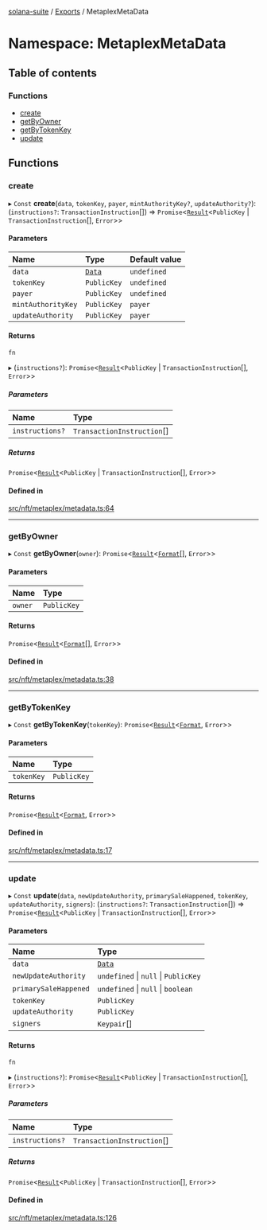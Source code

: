 [solana-suite](../README.md) / [Exports](../modules.md) / MetaplexMetaData

# Namespace: MetaplexMetaData

## Table of contents

### Functions

- [create](MetaplexMetaData.md#create)
- [getByOwner](MetaplexMetaData.md#getbyowner)
- [getByTokenKey](MetaplexMetaData.md#getbytokenkey)
- [update](MetaplexMetaData.md#update)

## Functions

### create

▸ `Const` **create**(`data`, `tokenKey`, `payer`, `mintAuthorityKey?`, `updateAuthority?`): (`instructions?`: `TransactionInstruction`[]) => `Promise`<[`Result`](../modules.md#result)<`PublicKey` \| `TransactionInstruction`[], `Error`\>\>

#### Parameters

| Name | Type | Default value |
| :------ | :------ | :------ |
| `data` | [`Data`](../classes/MetaplexInstructure.Data.md) | `undefined` |
| `tokenKey` | `PublicKey` | `undefined` |
| `payer` | `PublicKey` | `undefined` |
| `mintAuthorityKey` | `PublicKey` | `payer` |
| `updateAuthority` | `PublicKey` | `payer` |

#### Returns

`fn`

▸ (`instructions?`): `Promise`<[`Result`](../modules.md#result)<`PublicKey` \| `TransactionInstruction`[], `Error`\>\>

##### Parameters

| Name | Type |
| :------ | :------ |
| `instructions?` | `TransactionInstruction`[] |

##### Returns

`Promise`<[`Result`](../modules.md#result)<`PublicKey` \| `TransactionInstruction`[], `Error`\>\>

#### Defined in

[src/nft/metaplex/metadata.ts:64](https://github.com/fukaoi/solana-suite/blob/ae9dd8e/src/nft/metaplex/metadata.ts#L64)

___

### getByOwner

▸ `Const` **getByOwner**(`owner`): `Promise`<[`Result`](../modules.md#result)<[`Format`](../interfaces/Metaplex.Format.md)[], `Error`\>\>

#### Parameters

| Name | Type |
| :------ | :------ |
| `owner` | `PublicKey` |

#### Returns

`Promise`<[`Result`](../modules.md#result)<[`Format`](../interfaces/Metaplex.Format.md)[], `Error`\>\>

#### Defined in

[src/nft/metaplex/metadata.ts:38](https://github.com/fukaoi/solana-suite/blob/ae9dd8e/src/nft/metaplex/metadata.ts#L38)

___

### getByTokenKey

▸ `Const` **getByTokenKey**(`tokenKey`): `Promise`<[`Result`](../modules.md#result)<[`Format`](../interfaces/Metaplex.Format.md), `Error`\>\>

#### Parameters

| Name | Type |
| :------ | :------ |
| `tokenKey` | `PublicKey` |

#### Returns

`Promise`<[`Result`](../modules.md#result)<[`Format`](../interfaces/Metaplex.Format.md), `Error`\>\>

#### Defined in

[src/nft/metaplex/metadata.ts:17](https://github.com/fukaoi/solana-suite/blob/ae9dd8e/src/nft/metaplex/metadata.ts#L17)

___

### update

▸ `Const` **update**(`data`, `newUpdateAuthority`, `primarySaleHappened`, `tokenKey`, `updateAuthority`, `signers`): (`instructions?`: `TransactionInstruction`[]) => `Promise`<[`Result`](../modules.md#result)<`PublicKey` \| `TransactionInstruction`[], `Error`\>\>

#### Parameters

| Name | Type |
| :------ | :------ |
| `data` | [`Data`](../classes/MetaplexInstructure.Data.md) |
| `newUpdateAuthority` | `undefined` \| ``null`` \| `PublicKey` |
| `primarySaleHappened` | `undefined` \| ``null`` \| `boolean` |
| `tokenKey` | `PublicKey` |
| `updateAuthority` | `PublicKey` |
| `signers` | `Keypair`[] |

#### Returns

`fn`

▸ (`instructions?`): `Promise`<[`Result`](../modules.md#result)<`PublicKey` \| `TransactionInstruction`[], `Error`\>\>

##### Parameters

| Name | Type |
| :------ | :------ |
| `instructions?` | `TransactionInstruction`[] |

##### Returns

`Promise`<[`Result`](../modules.md#result)<`PublicKey` \| `TransactionInstruction`[], `Error`\>\>

#### Defined in

[src/nft/metaplex/metadata.ts:126](https://github.com/fukaoi/solana-suite/blob/ae9dd8e/src/nft/metaplex/metadata.ts#L126)
